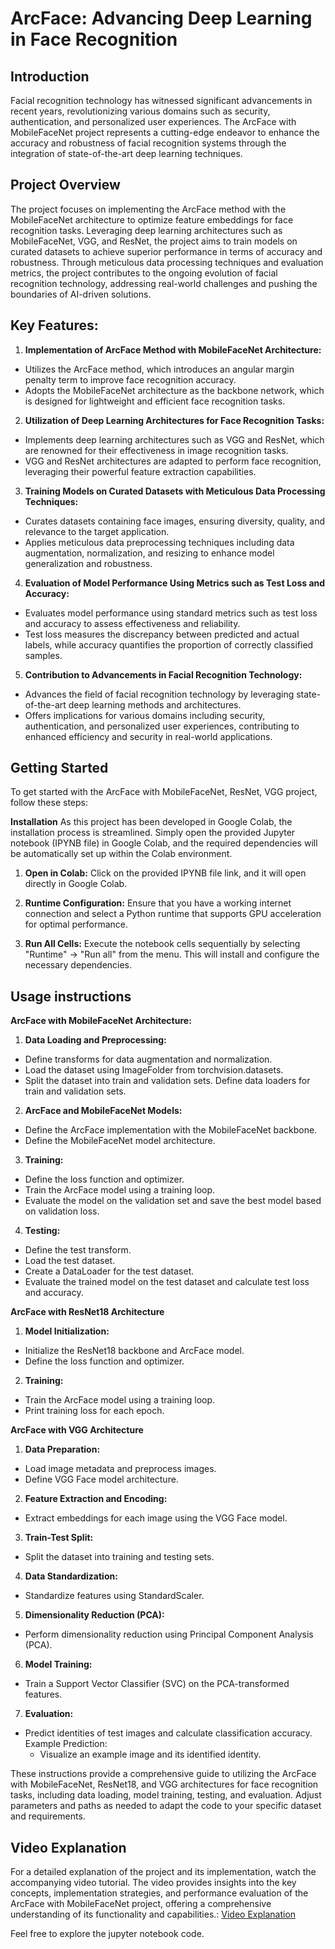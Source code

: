 # ArcFace: Advancing Deep Learning in Face Recognition
## Introduction
Facial recognition technology has witnessed significant advancements in recent years, revolutionizing various domains such as security, authentication, and personalized user experiences. The ArcFace with MobileFaceNet project represents a cutting-edge endeavor to enhance the accuracy and robustness of facial recognition systems through the integration of state-of-the-art deep learning techniques.
## Project Overview
The project focuses on implementing the ArcFace method with the MobileFaceNet architecture to optimize feature embeddings for face recognition tasks. Leveraging deep learning architectures such as MobileFaceNet, VGG, and ResNet, the project aims to train models on curated datasets to achieve superior performance in terms of accuracy and robustness. Through meticulous data processing techniques and evaluation metrics, the project contributes to the ongoing evolution of facial recognition technology, addressing real-world challenges and pushing the boundaries of AI-driven solutions.

## Key Features:

1. **Implementation of ArcFace Method with MobileFaceNet Architecture:**
 - Utilizes the ArcFace method, which introduces an angular margin penalty term to improve face recognition accuracy.
 - Adopts the MobileFaceNet architecture as the backbone network, which is designed for lightweight and efficient face recognition tasks.
 
2. **Utilization of Deep Learning Architectures for Face Recognition Tasks:** 
 - Implements deep learning architectures such as VGG and ResNet, which are renowned for their effectiveness in image recognition tasks.
 - VGG and ResNet architectures are adapted to perform face recognition, leveraging their powerful feature extraction capabilities.

3. **Training Models on Curated Datasets with Meticulous Data Processing Techniques:**
 - Curates datasets containing face images, ensuring diversity, quality, and relevance to the target application.
 - Applies meticulous data preprocessing techniques including data augmentation, normalization, and resizing to enhance model generalization and robustness.

4. **Evaluation of Model Performance Using Metrics such as Test Loss and Accuracy:** 
 - Evaluates model performance using standard metrics such as test loss and accuracy to assess effectiveness and reliability.
 - Test loss measures the discrepancy between predicted and actual labels, while accuracy quantifies the proportion of correctly classified samples.

5. **Contribution to Advancements in Facial Recognition Technology:**
 - Advances the field of facial recognition technology by leveraging state-of-the-art deep learning methods and architectures.
 - Offers implications for various domains including security, authentication, and personalized user experiences, contributing to enhanced efficiency and security in real-world applications.

## Getting Started
To get started with the ArcFace with MobileFaceNet, ResNet, VGG project, follow these steps:

**Installation**
As this project has been developed in Google Colab, the installation process is streamlined. Simply open the provided Jupyter notebook (IPYNB file) in Google Colab, and the required dependencies will be automatically set up within the Colab environment.

1. **Open in Colab:** Click on the provided IPYNB file link, and it will open directly in Google Colab.

2. **Runtime Configuration:** Ensure that you have a working internet connection and select a Python runtime that supports GPU acceleration for optimal performance.
3. **Run All Cells:** Execute the notebook cells sequentially by selecting "Runtime" -> "Run all" from the menu. This will install and configure the necessary dependencies.

## Usage instructions

**ArcFace with MobileFaceNet Architecture:**

1. **Data Loading and Preprocessing:**
 - Define transforms for data augmentation and normalization.
 - Load the dataset using ImageFolder from torchvision.datasets.
 - Split the dataset into train and validation sets.
Define data loaders for train and validation sets.
2. **ArcFace and MobileFaceNet Models:**
 - Define the ArcFace implementation with the MobileFaceNet backbone.
 - Define the MobileFaceNet model architecture.
3. **Training:**
 - Define the loss function and optimizer.
 - Train the ArcFace model using a training loop.
 - Evaluate the model on the validation set and save the best model based on validation loss.
4. **Testing:**
 - Define the test transform.
 - Load the test dataset.
 - Create a DataLoader for the test dataset.
 - Evaluate the trained model on the test dataset and calculate test loss and accuracy.

**ArcFace with ResNet18 Architecture**

1. **Model Initialization:**
 - Initialize the ResNet18 backbone and ArcFace model.
 - Define the loss function and optimizer.
2. **Training:**
 - Train the ArcFace model using a training loop.
 - Print training loss for each epoch.
 
**ArcFace with VGG Architecture** 
1. **Data Preparation:**
 - Load image metadata and preprocess images.
 - Define VGG Face model architecture.
2. **Feature Extraction and Encoding:**
 - Extract embeddings for each image using the VGG Face model.
3. **Train-Test Split:**
 - Split the dataset into training and testing sets.
4. **Data Standardization:**
 - Standardize features using StandardScaler.
5. **Dimensionality Reduction (PCA):**
 - Perform dimensionality reduction using Principal Component Analysis (PCA).
6. **Model Training:**
 - Train a Support Vector Classifier (SVC) on the PCA-transformed features.
7. **Evaluation:**
 - Predict identities of test images and calculate classification accuracy.
	Example Prediction:
	- Visualize an example image and its identified identity.
	
These instructions provide a comprehensive guide to utilizing the ArcFace with MobileFaceNet, ResNet18, and VGG architectures for face recognition tasks, including data loading, model training, testing, and evaluation. Adjust parameters and paths as needed to adapt the code to your specific dataset and requirements.

## Video Explanation
For a detailed explanation of the project and its implementation, watch the accompanying video tutorial. 
The video provides insights into the key concepts, implementation strategies, and performance evaluation of the ArcFace with MobileFaceNet project, offering a comprehensive understanding of its functionality and capabilities.: 
[Video Explanation](https://youtu.be/VHfs7fipKO4)

Feel free to explore the jupyter notebook code. 
